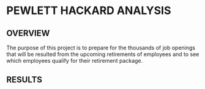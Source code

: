 # PEWLETT HACKARD ANALYSIS

## OVERVIEW

The purpose of this project is to prepare for the thousands of job openings 
that will be resulted from the upcoming retirements of employees and to 
see which employees qualify for their retirement package.

## RESULTS


